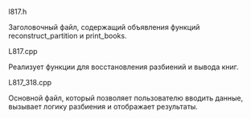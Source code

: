 l817.h

Заголовочный файл, содержащий объявления функций reconstruct_partition и print_books.

L817.cpp

Реализует функции для восстановления разбиений и вывода книг.

L817_318.cpp

Основной файл, который позволяет пользователю вводить данные, вызывает логику разбиения и отображает результаты.
